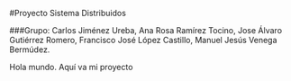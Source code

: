 #Proyecto Sistema Distribuidos

###Grupo: 
Carlos Jiménez Ureba, Ana Rosa Ramírez Tocino, Jose Álvaro Gutiérrez Romero, Francisco José López Castillo, Manuel Jesús Venega Bermúdez.

Hola mundo. Aquí va mi proyecto
